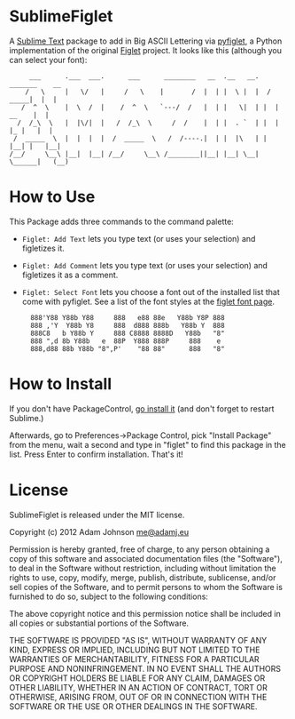 SublimeFiglet
=============

A [Sublime Text][3] package to add in Big ASCII Lettering via [pyfiglet][2], a Python implementation of the original [Figlet][1] project. It looks like this (although you can select your font):


         ___      .___  ___.      ___      ________   __  .__   __.   _______    __
        /   \     |   \/   |     /   \    |       /  |  | |  \ |  |  /  _____|  |  |
       /  ^  \    |  \  /  |    /  ^  \   `---/  /   |  | |   \|  | |  |  __    |  |
      /  /_\  \   |  |\/|  |   /  /_\  \     /  /    |  | |  . `  | |  | |_ |   |  |
     /  _____  \  |  |  |  |  /  _____  \   /  /----.|  | |  |\   | |  |__| |   |__|
    /__/     \__\ |__|  |__| /__/     \__\ /________||__| |__| \__|  \______|   (__)


How to Use
==========

This Package adds three commands to the command palette:

* `Figlet: Add Text` lets you type text (or uses your selection) and figletizes it.

* `Figlet: Add Comment` lets you type text (or uses your selection) and figletizes it as a comment.

* `Figlet: Select Font` lets you choose a font out of the installed list that come with pyfiglet. See a list of the font styles at the [figlet font page](http://www.figlet.org/examples.html).


        888'Y88 Y88b Y88     888   e88 88e   Y88b Y8P 888
        888 ,'Y  Y88b Y8     888  d888 888b   Y88b Y  888
        888C8   b Y88b Y     888 C8888 8888D   Y88b   "8"
        888 ",d 8b Y88b   e  88P  Y888 888P     888    e
        888,d88 88b Y88b "8",P'    "88 88"      888   "8"


How to Install
==============

If you don't have PackageControl, [go install it](https://sublime.wbond.net/installation) (and don't forget to restart Sublime.)

Afterwards, go to Preferences->Package Control, pick "Install Package" from the menu, wait a second and type in "figlet" to find this package in the list. Press Enter to confirm installation. That's it!


License
=======

SublimeFiglet is released under the MIT license.

Copyright (c) 2012 Adam Johnson <me@adamj.eu>

Permission is hereby granted, free of charge, to any person obtaining a copy of this software and associated documentation files (the "Software"), to deal in the Software without restriction, including without limitation the rights to use, copy, modify, merge, publish, distribute, sublicense, and/or sell copies of the Software, and to permit persons to whom the Software is furnished to do so, subject to the following conditions:

The above copyright notice and this permission notice shall be included in all copies or substantial portions of the Software.

THE SOFTWARE IS PROVIDED "AS IS", WITHOUT WARRANTY OF ANY KIND, EXPRESS OR IMPLIED, INCLUDING BUT NOT LIMITED TO THE WARRANTIES OF MERCHANTABILITY, FITNESS FOR A PARTICULAR PURPOSE AND NONINFRINGEMENT. IN NO EVENT SHALL THE AUTHORS OR COPYRIGHT HOLDERS BE LIABLE FOR ANY CLAIM, DAMAGES OR OTHER LIABILITY, WHETHER IN AN ACTION OF CONTRACT, TORT OR OTHERWISE, ARISING FROM, OUT OF OR IN CONNECTION WITH THE SOFTWARE OR THE USE OR OTHER DEALINGS IN THE SOFTWARE.




[1]: http://www.figlet.org/
[2]: https://github.com/pwaller/pyfiglet
[3]: http://www.sublimetext.com/2
